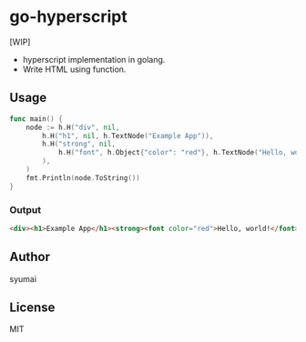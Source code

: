 # go-hyperscript

[WIP]

* hyperscript implementation in golang.
* Write HTML using function.

## Usage

```go
func main() {
	node := h.H("div", nil,
		h.H("h1", nil, h.TextNode("Example App")),
		h.H("strong", nil,
			h.H("font", h.Object{"color": "red"}, h.TextNode("Hello, world!")),
		),
	)
	fmt.Println(node.ToString())
}
```

### Output

```html
<div><h1>Example App</h1><strong><font color="red">Hello, world!</font></strong></div>
```

## Author

syumai

## License

MIT
